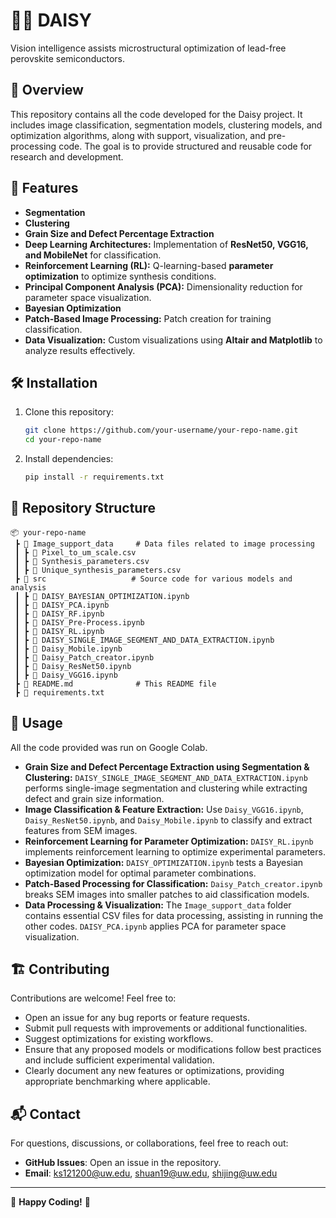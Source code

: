 # 🔬🧪 DAISY

Vision intelligence assists microstructural optimization of lead-free perovskite semiconductors.

## 📌 Overview

This repository contains all the code developed for the Daisy project. It includes image classification, segmentation models, clustering models, and optimization algorithms, along with support, visualization, and pre-processing code. The goal is to provide structured and reusable code for research and development.

## 🚀 Features

- **Segmentation**
- **Clustering**
- **Grain Size and Defect Percentage Extraction**
- **Deep Learning Architectures:** Implementation of **ResNet50, VGG16, and MobileNet** for classification.
- **Reinforcement Learning (RL):** Q-learning-based **parameter optimization** to optimize synthesis conditions.
- **Principal Component Analysis (PCA):** Dimensionality reduction for parameter space visualization.
- **Bayesian Optimization**
- **Patch-Based Image Processing:** Patch creation for training classification.
- **Data Visualization:** Custom visualizations using **Altair and Matplotlib** to analyze results effectively.

## 🛠 Installation

1. Clone this repository:
   ```sh
   git clone https://github.com/your-username/your-repo-name.git
   cd your-repo-name
   ```
2. Install dependencies:
   ```sh
   pip install -r requirements.txt
   ```

## 📂 Repository Structure

```plaintext
📦 your-repo-name
 ┣ 📂 Image_support_data     # Data files related to image processing
 ┃ ┣ 📜 Pixel_to_um_scale.csv
 ┃ ┣ 📜 Synthesis_parameters.csv
 ┃ ┣ 📜 Unique_synthesis_parameters.csv
 ┣ 📂 src                   # Source code for various models and analysis
 ┃ ┣ 📜 DAISY_BAYESIAN_OPTIMIZATION.ipynb
 ┃ ┣ 📜 DAISY_PCA.ipynb
 ┃ ┣ 📜 DAISY_RF.ipynb
 ┃ ┣ 📜 DAISY_Pre-Process.ipynb
 ┃ ┣ 📜 DAISY_RL.ipynb
 ┃ ┣ 📜 DAISY_SINGLE_IMAGE_SEGMENT_AND_DATA_EXTRACTION.ipynb
 ┃ ┣ 📜 Daisy_Mobile.ipynb
 ┃ ┣ 📜 Daisy_Patch_creator.ipynb
 ┃ ┣ 📜 Daisy_ResNet50.ipynb
 ┃ ┣ 📜 Daisy_VGG16.ipynb
 ┣ 📜 README.md              # This README file
 ┣ 📜 requirements.txt
```

## 📖 Usage

All the code provided was run on Google Colab.

- **Grain Size and Defect Percentage Extraction using Segmentation & Clustering:** `DAISY_SINGLE_IMAGE_SEGMENT_AND_DATA_EXTRACTION.ipynb` performs single-image segmentation and clustering while extracting defect and grain size information. 
- **Image Classification & Feature Extraction:** Use `Daisy_VGG16.ipynb`, `Daisy_ResNet50.ipynb`, and `Daisy_Mobile.ipynb` to classify and extract features from SEM images.
- **Reinforcement Learning for Parameter Optimization:** `DAISY_RL.ipynb` implements reinforcement learning to optimize experimental parameters.
- **Bayesian Optimization:** `DAISY_OPTIMIZATION.ipynb` tests a Bayesian optimization model for optimal parameter combinations.
- **Patch-Based Processing for Classification:** `Daisy_Patch_creator.ipynb` breaks SEM images into smaller patches to aid classification models.
- **Data Processing & Visualization:** The `Image_support_data` folder contains essential CSV files for data processing, assisting in running the other codes. `DAISY_PCA.ipynb` applies PCA for parameter space visualization.

## 🏗 Contributing

Contributions are welcome! Feel free to:

- Open an issue for any bug reports or feature requests.
- Submit pull requests with improvements or additional functionalities.
- Suggest optimizations for existing workflows.
- Ensure that any proposed models or modifications follow best practices and include sufficient experimental validation.
- Clearly document any new features or optimizations, providing appropriate benchmarking where applicable.

## 📬 Contact

For questions, discussions, or collaborations, feel free to reach out:

- **GitHub Issues**: Open an issue in the repository.
- **Email**: [ks121200@uw.edu](mailto:ks121200@uw.edu), [shuan19@uw.edu](mailto:shuan19@uw.edu), [shijing@uw.edu](mailto:shijing@uw.edu)

---

🚀 **Happy Coding!** 🎯

